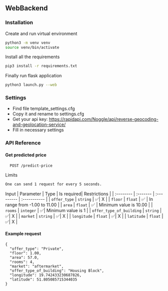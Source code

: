 ## WebBackend

### Installation

Create and run virtual environment

```bash
python3 -m venv venv
source venv/bin/activate
```

Install all the requirements

```bash
pip3 install -r requirements.txt
```

Finally run flask application

```bash
python3 launch.py --web
```

### Settings

- Find file template_settings.cfg
- Copy it and rename to settings.cfg
- Get your api key: <https://rapidapi.com/Noggle/api/reverse-geocoding-and-geolocation-service/>
- Fill in necessary settings

### API Reference

#### Get predicted price

```bash
  POST /predict-price
```

Limits

```bash
One can send 1 request for every 5 seconds.
```

Input
| Parameter | Type | Is required| Restrictions |
| :-------- | :------- | :--------- | :----------- |
| `offer_type` | `string` | ✅| X |
| `floor` | `float` | ✅ | In range from -1.00 to 11.00 |
| `area` | `float` | ✅ | Minimum value is 10.00 |
| `rooms` | `integer` | ✅| Minimum value is 1 |
| `offer_type_of_building` | `string` | ✅| X |
| `market` | `string` | ✅| X |
| `longitude` | `float` | ✅| X |
| `latitude` | `float` | ✅| X |

#### Example request

```http
{
  "offer_type": "Private",
  "floor": 1.00,
  "area": 57.0,
  "rooms": 4,
  "market": "aftermarket",
  "offer_type_of_building": "Housing Block",
  "longitude": 19.742433230687826,
  "latitude": 51.805085715344035
}
```

